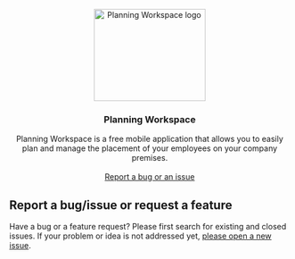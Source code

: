 <p align="center">
    <img src="https://lh3.googleusercontent.com/Y00c4nIkMOGOZVFwFgMrRbi7J4HP23SnlGiZY0s1PPi76GTJeqsrClyZgNAootLywwI=s180" alt="Planning Workspace logo" width="200" height="165">
  </a>
</p>

<h3 align="center">Planning Workspace</h3>

<p align="center">
  Planning Workspace is a free mobile application that allows you to easily plan and manage the placement of your employees on your company premises.
  <br>
  <br>
  <a href="https://github.com/twbs/bootstrap/issues/new?template=bug_report.md">Report a bug or an issue</a>
</p>


## Report a bug/issue or request a feature

Have a bug or a feature request? Please first search for existing and closed issues. If your problem or idea is not addressed yet, [please open a new issue](https://github.com/twbs/bootstrap/issues/new).
